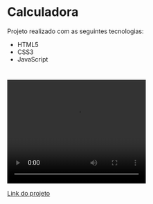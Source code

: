 <h1>Calculadora</h1>


Projeto realizado com as seguintes tecnologias:
* HTML5
* CSS3
* JavaScript

#
<video width="320" height="240" controls>
  <source src="video.mp4" type="video/mp4">
  Your browser does not support the video tag.
</video>

<a href="https://java-script-i9jbtj3nd-emanuellyfernandes.vercel.app/">Link do projeto</a>